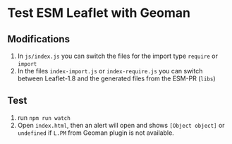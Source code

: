 # Test ESM Leaflet with Geoman


## Modifications
1. In `js/index.js` you can switch the files for the import type `require` or `import`
2. In the files `index-import.js` or `index-require.js` you can switch between Leaflet-1.8 and the generated files from the ESM-PR (`libs`)

## Test
1. run `npm run watch`
2. Open `index.html`, then an alert will open and shows `[Object object]` or `undefined` if `L.PM` from Geoman plugin is not available.

